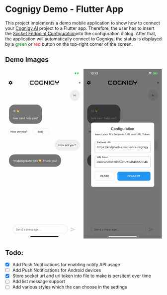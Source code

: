 # Cognigy Demo - Flutter App

This project implements a demo mobile application to show how to connect your [Cognigy.AI](https://cognigy.com/) project to a Flutter app. Therefore, the user has to insert the [Socket Endpoint Configuration](https://docs.cognigy.com/docs/deploy-a-socket-endpoint)into the configuration dialog. After that, the application will automatically connect to Cognigy; the status is displayed by a <span style="color: green">green</span> or <span style="color: red">red</span> button on the top-right corner of the screen.

## Demo Images
<img src="./docs/images/demo.png">


## Todo: 

- [x] Add Push Notifications for enabling notify API usage
- [ ] Add Push Notifications for Android devices
- [x] Store socket url and url token into file to make is persitent over time
- [ ] Add list message support
- [ ] Add various styles which the can choose in the settings